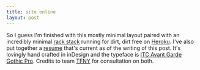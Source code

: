 ```yaml
---
title: site online
layout: post
---
```


So I guess I'm finished with this mostly minimal layout paired with an
incredibly minimal [rack stack](http://cloudhead.io/toto) running for
dirt, dirt free on [Heroku](http://heroku.com/). I've also put
together a [resume](/resume.pdf) that's current as of the writing of
this post. It's lovingly hand crafted in inDesign and the typeface is
[ITC Avant Garde Gothic Pro][1]. Credits to team [TFNY][2] for consultation
on both.

[1]: http://www.fontshop.com/fonts/downloads/itc/itc_avant_garde_gothic_pro_virtual/
[2]: http://tiffanyenriquez.com